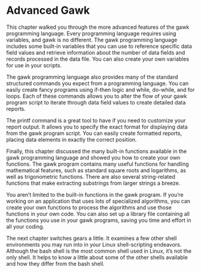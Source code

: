 # Advanced Gawk
This chapter walked you through the more advanced features of the gawk programming language. Every programming language requires using variables, and gawk is no different. The gawk programming language includes some built-in variables that you can use to reference specific data field values and retrieve information about the number of data fields and records processed in the data file. You can also create your own variables for use in your scripts.

The gawk programming language also provides many of the standard structured commands you expect from a programming language. You can easily create fancy programs using if-then logic and while, do-while, and for loops. Each of these commands allows you to alter the flow of your gawk program script to iterate through data field values to create detailed data reports.

The printf command is a great tool to have if you need to customize your report output. It allows you to specify the exact format for displaying data from the gawk program script. You can easily create formatted reports, placing data elements in exactly the correct position.

Finally, this chapter discussed the many built-in functions available in the gawk programming language and showed you how to create your own functions. The gawk program contains many useful functions for handling mathematical features, such as standard square roots and logarithms, as well as trigonometric functions. There are also several string-related functions that make extracting substrings from larger strings a breeze.

You aren’t limited to the built-in functions in the gawk program. If you’re working on an application that uses lots of specialized algorithms, you can create your own functions to process the algorithms and use those functions in your own code. You can also set up a library file containing all the functions you use in your gawk programs, saving you time and effort in all your coding.

The next chapter switches gears a little. It examines a few other shell environments you may run into in your Linux shell-scripting endeavors. Although the bash shell is the most common shell used in Linux, it’s not the only shell. It helps to know a little about some of the other shells available and how they differ from the bash shell.
